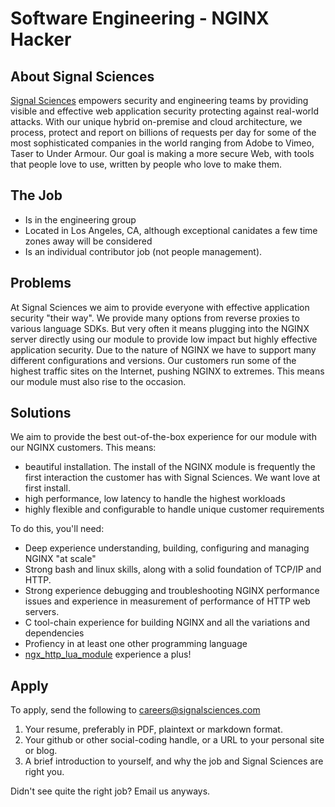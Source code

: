 # Software Engineering - NGINX Hacker 

## About Signal Sciences

[Signal Sciences](https://signalsciences.com/) empowers security and engineering teams by providing visible and effective web application security protecting against real-world attacks.  With our unique hybrid on-premise and cloud architecture, we process, protect and report on billions of requests per day for some of the most sophisticated companies in the world ranging from Adobe to Vimeo, Taser to Under Armour. Our goal is making a more secure Web, with tools that people love to use, written by people who love to make them.


## The Job

* Is in the engineering group
* Located in Los Angeles, CA, although exceptional canidates a few time zones
  away will be considered
* Is an individual contributor job (not people management).

## Problems

At Signal Sciences we aim to provide everyone with effective application
security "their way".  We provide many options from reverse proxies to various
language SDKs.  But very often it means plugging into the NGINX server
directly using our module to provide low impact but highly effective application
security.  Due to the nature of NGINX we have to support many different
configurations and versions.  Our customers run some of the highest traffic
sites on the Internet, pushing NGINX to extremes.  This means our module must
also rise to the occasion.

## Solutions

We aim to provide the best out-of-the-box experience for our module with our
NGINX customers.  This means:

* beautiful installation.  The install of the NGINX module is frequently the
  first interaction the customer has with Signal Sciences.  We want love at
  first install.
* high performance, low latency to handle the highest workloads
* highly flexible and configurable to handle unique customer requirements

To do this, you'll need:

* Deep experience understanding, building, configuring and managing NGINX "at
  scale"
* Strong bash and linux skills, along with a solid foundation of TCP/IP and HTTP.
* Strong experience debugging and troubleshooting NGINX performance issues
   and experience in measurement of performance of HTTP web servers.
* C tool-chain experience for building NGINX and all the variations and
  dependencies
* Profiency in at least one other programming language
* [ngx_http_lua_module](https://github.com/openresty/lua-nginx-module) experience a plus! 


## Apply

To apply, send the following to careers@signalsciences.com

1. Your resume, preferably in PDF, plaintext or markdown format.
2. Your github or other social-coding handle, or a URL to your personal site
   or blog.
3. A brief introduction to yourself, and why the job and Signal Sciences
   are right you.

Didn't see quite the right job?  Email us anyways.


